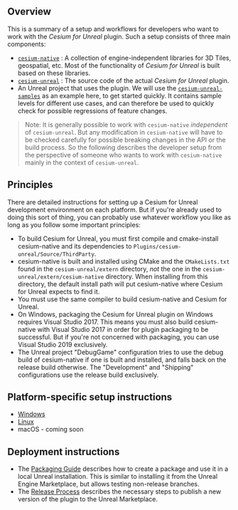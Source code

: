## Overview

This is a summary of a setup and workflows for developers who want to work with the *Cesium for Unreal* plugin. Such a setup consists of three main components:

- [`cesium-native`](https://github.com/CesiumGS/cesium-native) : A collection of engine-independent libraries for 3D Tiles, geospatial, etc. Most of the functionality of *Cesium for Unreal* is built based on these libraries.
- [`cesium-unreal`](https://github.com/CesiumGS/cesium-unreal) : The source code of the actual *Cesium for Unreal* plugin.
- An Unreal project that uses the plugin. We will use the [`cesium-unreal-samples`](https://github.com/CesiumGS/cesium-unreal-samples) as an example here, to get started quickly. It contains sample levels for different use cases, and can therefore be used to quickly check for possible regressions of feature changes.

> Note: It is generally possible to work with `cesium-native` *independent* of `cesium-unreal`. But any modification in `cesium-native` will have to be checked carefully for possible breaking changes in the API or the build process. So the following describes the developer setup from the perspective of someone who wants to work with `cesium-native` mainly in the context of `cesium-unreal`.

## Principles

There are detailed instructions for setting up a Cesium for Unreal development environment on each platform. But if you're already used to doing this sort of thing, you can probably use whatever workflow you like as long as you follow some important principles:

- To build Cesium for Unreal, you must first compile and cmake-install cesium-native and its dependencies to `Plugins/cesium-unreal/Source/ThirdParty`.
- cesium-native is built and installed using CMake and the `CMakeLists.txt` found in the `cesium-unreal/extern` directory, _not_ the one in the `cesium-unreal/extern/cesium-native` directory. When installing from this directory, the default install path will put cesium-native where Cesium for Unreal expects to find it.
- You must use the same compiler to build cesium-native and Cesium for Unreal.
- On Windows, packaging the Cesium for Unreal plugin on Windows requires Visual Studio 2017. This means you must also build cesium-native with Visual Studio 2017 in order for plugin packaging to be successful. But if you're not concerned with packaging, you can use Visual Studio 2019 exclusively.
- The Unreal project "DebugGame" configuration tries to use the debug build of cesium-native if one is built and installed, and falls back on the release build otherwise. The "Development" and "Shipping" configurations use the release build exclusively.

## Platform-specific setup instructions

* [Windows](developer-setup-windows.md)
* [Linux](developer-setup-linux.md)
* macOS - coming soon

## Deployment instructions

* The [Packaging Guide](packaging-guide.md) describes how to create a package and use it in a local Unreal installation. This is similar to installing it from the Unreal Engine Marketplace, but allows testing non-release branches.
* The [Release Process](release-process.md) describes the necessary steps to publish a new version of the plugin to the Unreal Marketplace.
